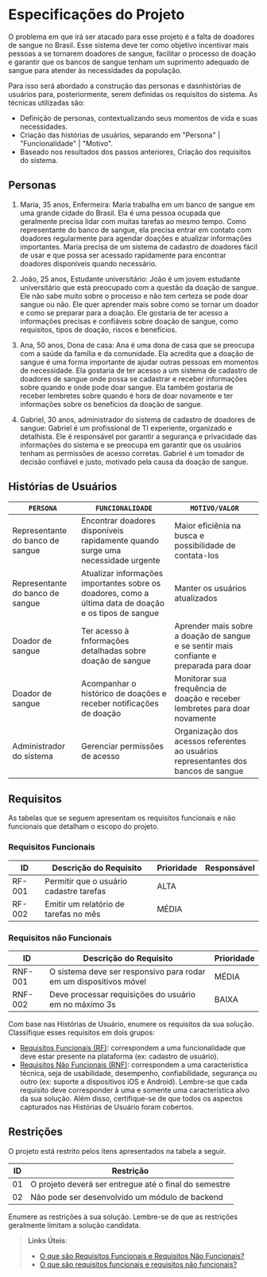 # Especificações do Projeto

O problema em que irá ser atacado para esse projeto é a falta de doadores de sangue no Brasil. Esse sistema deve ter como objetivo incentivar mais pessoas a se tornarem doadores de sangue, facilitar o processo de doação e garantir que os bancos de sangue tenham um suprimento adequado de sangue para atender às necessidades da população.

Para isso será abordado a construção das personas e dasnhistórias de usuários para, posteriormente, serem definidas os requisitos do sistema.
As técnicas utilizadas são:
- Definição de personas, contextualizando seus momentos de vida e suas necessidades.
- Criação das histórias de usuários, separando em "Persona" | "Funcionalidade" | "Motivo".
- Baseado nos resultados dos passos anteriores, Criação dos requisitos do sistema.

## Personas

1) Maria, 35 anos, Enfermeira:
Maria trabalha em um banco de sangue em uma grande cidade do Brasil. Ela é uma pessoa ocupada que geralmente precisa lidar com muitas tarefas ao mesmo tempo. Como representante do banco de sangue, ela precisa entrar em contato com doadores regularmente para agendar doações e atualizar informações importantes. Maria precisa de um sistema de cadastro de doadores fácil de usar e que possa ser acessado rapidamente para encontrar doadores disponíveis quando necessário.

2) João, 25 anos, Estudante universitário:
João é um jovem estudante universitário que está preocupado com a questão da doação de sangue. Ele não sabe muito sobre o processo e não tem certeza se pode doar sangue ou não. Ele quer aprender mais sobre como se tornar um doador e como se preparar para a doação. Ele gostaria de ter acesso a informações precisas e confiáveis sobre doação de sangue, como requisitos, tipos de doação, riscos e benefícios.

3) Ana, 50 anos, Dona de casa:
Ana é uma dona de casa que se preocupa com a saúde da família e da comunidade. Ela acredita que a doação de sangue é uma forma importante de ajudar outras pessoas em momentos de necessidade. Ela gostaria de ter acesso a um sistema de cadastro de doadores de sangue onde possa se cadastrar e receber informações sobre quando e onde pode doar sangue. Ela também gostaria de receber lembretes sobre quando é hora de doar novamente e ter informações sobre os benefícios da doação de sangue.

4) Gabriel, 30 anos, administrador do sistema de cadastro de doadores de sangue:
 Gabriel é um profissional de TI experiente, organizado e detalhista. Ele é responsável por garantir a segurança e privacidade das informações do sistema e se preocupa em garantir que os usuários tenham as permissões de acesso corretas. Gabriel é um tomador de decisão confiável e justo, motivado pela causa da doação de sangue.

## Histórias de Usuários

|`PERSONA`| `FUNCIONALIDADE` |`MOTIVO/VALOR` |
|--------------------|------------------------------------|----------------------------------------|
|Representante do banco de sangue | Encontrar doadores disponíveis rapidamente quando surge uma necessidade urgente | Maior eficiênia na busca e possibilidade de contata-los |
|Representante do banco de sangue | Atualizar informações importantes sobre os doadores, como a última data de doação e os tipos de sangue | Manter os usuários atualizados |
|Doador de sangue |Ter acesso à fnformações detalhadas sobre doação de sangue |Aprender mais sobre a doação de sangue e se sentir mais confiante e preparada para doar |
|Doador de sangue |Acompanhar o histórico de doações e receber notificações de doação |Monitorar sua frequência de doação e receber lembretes para doar novamente |
|Administrador do sistema |Gerenciar permissões de acesso |Organização dos acessos referentes ao usuários representantes dos bancos de sangue |

## Requisitos

As tabelas que se seguem apresentam os requisitos funcionais e não funcionais que detalham o escopo do projeto.

### Requisitos Funcionais

|ID    | Descrição do Requisito  | Prioridade | Responsável |
|------|-----------------------------------------|----| ----|
|RF-001| Permitir que o usuário cadastre tarefas | ALTA |  |
|RF-002| Emitir um relatório de tarefas no mês   | MÉDIA | |


### Requisitos não Funcionais

|ID     | Descrição do Requisito  |Prioridade |
|-------|-------------------------|----|
|RNF-001| O sistema deve ser responsivo para rodar em um dispositivos móvel | MÉDIA | 
|RNF-002| Deve processar requisições do usuário em no máximo 3s |  BAIXA | 

Com base nas Histórias de Usuário, enumere os requisitos da sua solução. Classifique esses requisitos em dois grupos:

- [Requisitos Funcionais
 (RF)](https://pt.wikipedia.org/wiki/Requisito_funcional):
 correspondem a uma funcionalidade que deve estar presente na
  plataforma (ex: cadastro de usuário).
- [Requisitos Não Funcionais
  (RNF)](https://pt.wikipedia.org/wiki/Requisito_n%C3%A3o_funcional):
  correspondem a uma característica técnica, seja de usabilidade,
  desempenho, confiabilidade, segurança ou outro (ex: suporte a
  dispositivos iOS e Android).
Lembre-se que cada requisito deve corresponder à uma e somente uma
característica alvo da sua solução. Além disso, certifique-se de que
todos os aspectos capturados nas Histórias de Usuário foram cobertos.

## Restrições

O projeto está restrito pelos itens apresentados na tabela a seguir.

|ID| Restrição                                             |
|--|-------------------------------------------------------|
|01| O projeto deverá ser entregue até o final do semestre |
|02| Não pode ser desenvolvido um módulo de backend        |


Enumere as restrições à sua solução. Lembre-se de que as restrições geralmente limitam a solução candidata.

> **Links Úteis**:
> - [O que são Requisitos Funcionais e Requisitos Não Funcionais?](https://codificar.com.br/requisitos-funcionais-nao-funcionais/)
> - [O que são requisitos funcionais e requisitos não funcionais?](https://analisederequisitos.com.br/requisitos-funcionais-e-requisitos-nao-funcionais-o-que-sao/)
